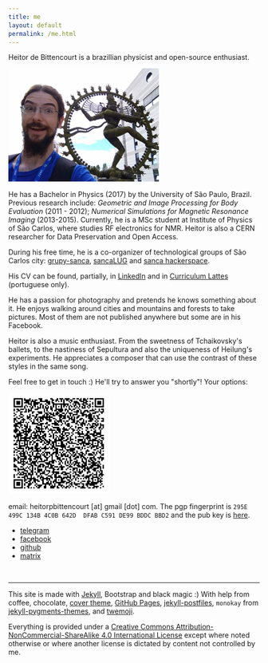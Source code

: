 ```yaml
---
title: me
layout: default
permalink: /me.html
---
```


Heitor de Bittencourt is a brazillian physicist and open-source enthusiast.

<img src="assets/imgs/me.jpg" class="float-right img-fluid" alt="me with Shiva :D" style="width:60%;">

He has a Bachelor in Physics (2017) by the University of São Paulo, Brazil. Previous
research include: _Geometric and Image Processing for Body Evaluation_ (2011 -
2012); _Numerical Simulations for Magnetic Resonance Imaging_ (2013-2015).
Currently, he is a MSc student at Institute of Physics of São Carlos,
where studies RF electronics for NMR. Heitor is also a CERN researcher for Data
Preservation and Open Access.

During his free time, he is a co-organizer of technological groups of São
Carlos city: [grupy-sanca](https://www.grupysanca.com.br),
[sancaLUG](https://sancalug.org) and
[sanca hackerspace](https://sancahs.grupysanca.com.br).

His CV can be found, partially, in
[LinkedIn](https://www.linkedin.com/in/heitorpb/) and in
[Curriculum Lattes](http://buscatextual.cnpq.br/buscatextual/visualizacv.do?id=K4356572E5)
(portuguese only).

He has a passion for photography and pretends he knows something about it. He
enjoys walking around cities and mountains and forests to take pictures. Most
of them are not published anywhere but some are in his Facebook.

Heitor is also a music enthusiast. From the sweetness of Tchaikovsky's ballets, to
the nastiness of Sepultura and also the uniqueness of Heilung's experiments. He
appreciates a composer that can use the contrast of these styles in the same
song.

<p class="text-center">
Feel free to get in touch :) He'll try to answer you "shortly"! Your options:
</p>

<img src="assets/imgs/qrcode.png" class="float-left img-fluid" alt="my vCard" style="width:40%; margin-right:6px;">

email: heitorpbittencourt [at] gmail [dot] com. The pgp fingerprint
is `295E 499C 134B 4C0B 642D  DFAB C591 DE99 BDDC BBD2` and the
pub key is [here](heitor.public.gpg-key).

- [telegram](https://t.me/wololo666)
- [facebook](https://www.facebook.com/wololo666)
- [github](https://github.com/heitorPB/)
- [matrix](https://matrix.to/#/@heitor:matrix.org)

<br>

---

This site is made with [Jekyll](https://jekyllrb.com/), Bootstrap and black
magic :) With help from coffee, chocolate, 
[cover theme](https://getbootstrap.com/docs/4.1/examples/cover/),
[GitHub Pages](https://pages.github.com/),
[jekyll-postfiles](https://nhoizey.github.io/jekyll-postfiles/),
`monokay` from [jekyll-pygments-themes](https://github.com/jwarby/jekyll-pygments-themes/),
and [twemoji](https://github.com/twitter/twemoji).

Everything is provided under a
[Creative Commons Attribution-NonCommercial-ShareAlike 4.0 International License](https://creativecommons.org/licenses/by-nc-sa/4.0/)
except where noted otherwise or where another license is dictated by content
not controlled by me.